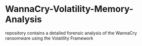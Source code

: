 # WannaCry-Volatility-Memory-Analysis
repository contains a detailed forensic analysis of the WannaCry ransomware using the Volatility Framework
